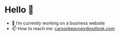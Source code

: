 # Hello 👋
* 🔭 I’m currently working on a business website
* 📫 How to reach me: carsonkeavney@outlook.com
